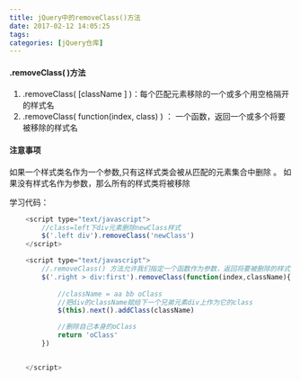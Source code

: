 ```yaml
---
title: jQuery中的removeClass()方法
date: 2017-02-12 14:05:25
tags:
categories: [jQuery仓库]
---
```

#### .removeClass( )方法
1. .removeClass( [className ] )：每个匹配元素移除的一个或多个用空格隔开的样式名
2. .removeClass( function(index, class) ) ： 一个函数，返回一个或多个将要被移除的样式名
<!--more-->
#### 注意事项
如果一个样式类名作为一个参数,只有这样式类会被从匹配的元素集合中删除 。 如果没有样式名作为参数，那么所有的样式类将被移除

学习代码：
```js
    <script type="text/javascript"> 
        //class=left下div元素删除newClass样式
        $('.left div').removeClass('newClass')
    </script>
```
```js
    <script type="text/javascript"> 
        //.removeClass() 方法允许我们指定一个函数作为参数，返回将要被删除的样式
        $('.right > div:first').removeClass(function(index,className){
            
            //className = aa bb oClass
            //把div的className赋给下一个兄弟元素div上作为它的class
            $(this).next().addClass(className)

            //删除自己本身的oClass
            return 'oClass'
        })


    </script>
```